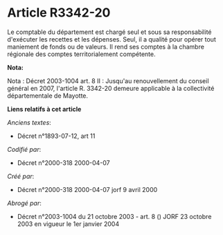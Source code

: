 # Article R3342-20

Le comptable du département est chargé seul et sous sa responsabilité d'exécuter les recettes et les dépenses. Seul, il a
qualité pour opérer tout maniement de fonds ou de valeurs. Il rend ses comptes à la chambre régionale des comptes
territorialement compétente.

**Nota:**

Nota : Décret 2003-1004 art. 8 II : Jusqu'au renouvellement du conseil général en 2007, l'article R. 3342-20 demeure
applicable à la collectivité départementale de Mayotte.

**Liens relatifs à cet article**

_Anciens textes_:

  - Décret n°1893-07-12, art 11

_Codifié par_:

  - Décret n°2000-318 2000-04-07

_Créé par_:

  - Décret n°2000-318 2000-04-07 jorf 9 avril 2000

_Abrogé par_:

  - Décret n°2003-1004 du 21 octobre 2003 - art. 8 () JORF 23 octobre 2003 en vigueur le 1er janvier 2004
